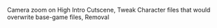 Camera zoom on High Intro Cutscene, Tweak
Character files that would overwrite base-game files, Removal